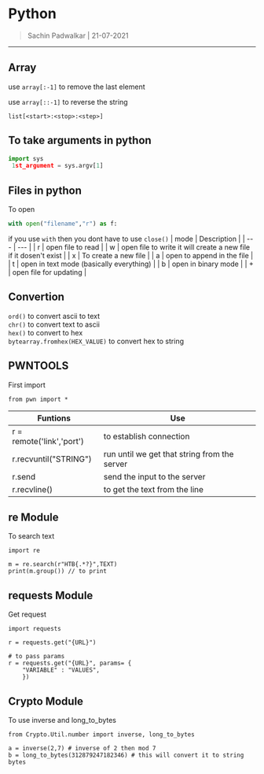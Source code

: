Python 
======
> Sachin Padwalkar | 21-07-2021

-----------------------------------------


Array 
----
use `array[:-1]` to remove the last element

use `array[::-1]` to reverse the string

`list[<start>:<stop>:<step>]`

To take arguments in python 
---------------------------
```python
import sys 
 1st_argument = sys.argv[1]
```
Files in python 
---------------
To open
```python
with open("filename","r") as f:
```
if you use `with` then you dont have to use `close()`
| mode | Description |
| --- | --- |
| r | open file to read  |
| w | open file to write it will create a new file if it dosen't exist |
| x | To create a new file |
| a | open to append in the file  |
| t | open in text mode (basically everything) |
| b | open in binary mode |
| + | open file for updating |

Convertion 
------------------
`ord()` to convert ascii to text <br/>
`chr()` to convert text to ascii <br/>
`hex()` to convert to hex   <br/>
`bytearray.fromhex(HEX_VALUE)` to convert hex to string<br/>

PWNTOOLS 
-----

First import   
```python3
from pwn import *
```
| Funtions | Use |
| -- | -- |
| r = remote('link','port') | to establish connection |
| r.recvuntil("STRING") | run until we get that string from the server | 
| r.send | send the input to the server | 
| r.recvline() | to get the text from the line |


re Module 
-----

To search text 
```python3
import re

m = re.search(r"HTB{.*?}",TEXT)
print(m.group()) // to print
```

requests Module
----

Get request
```python3
import requests

r = requests.get("{URL}")

# to pass params
r = requests.get("{URL}", params= {
    "VARIABLE" : "VALUES",
    })

```

Crypto Module 
------

To use inverse and long_to_bytes 
```python3
from Crypto.Util.number import inverse, long_to_bytes

a = inverse(2,7) # inverse of 2 then mod 7
b = long_to_bytes(312879247182346) # this will convert it to string bytes

```